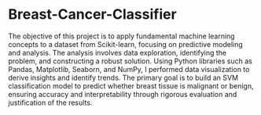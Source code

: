 # Breast-Cancer-Classifier

The objective of this project is to apply fundamental machine learning concepts to a dataset from Scikit-learn, focusing on predictive modeling and analysis. The analysis involves data exploration, identifying the problem, and constructing a robust solution. Using Python libraries such as Pandas, Matplotlib, Seaborn, and NumPy, I performed data visualization to derive insights and identify trends. The primary goal is to build an SVM classification model to predict whether breast tissue is malignant or benign, ensuring accuracy and interpretability through rigorous evaluation and justification of the results.
